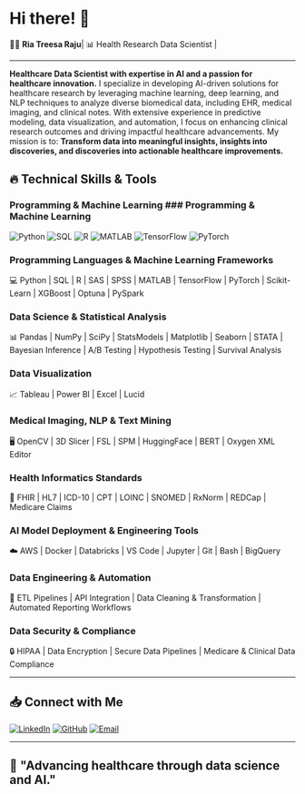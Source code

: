# Hi there! 👋

🧑‍💻 **Ria Treesa Raju**| 📊 Health Research Data Scientist |

---

**Healthcare Data Scientist with expertise in AI and a passion for healthcare innovation.** I specialize in developing AI-driven solutions for healthcare research by leveraging machine learning, deep learning, and NLP techniques to analyze diverse biomedical data, including EHR, medical imaging, and clinical notes. With extensive experience in predictive modeling, data visualization, and automation, I focus on enhancing clinical research outcomes and driving impactful healthcare advancements. My mission is to: **Transform data into meaningful insights, insights into discoveries, and discoveries into actionable healthcare improvements.**


## 🔥 Technical Skills & Tools

### Programming & Machine Learning  ### Programming & Machine Learning  
![Python](https://img.shields.io/badge/Python-FFD43B?style=flat-square&logo=python&logoColor=darkblue)
![SQL](https://img.shields.io/badge/SQL-316192?style=flat-square&logo=sqlite&logoColor=white)
![R](https://img.shields.io/badge/R-276DC3?style=flat-square&logo=r&logoColor=white)
![MATLAB](https://img.shields.io/badge/MATLAB-EF4A00?style=flat-square&logo=mathworks&logoColor=white)
![TensorFlow](https://img.shields.io/badge/TensorFlow-FF6F00?style=flat-square&logo=tensorflow&logoColor=white)
![PyTorch](https://img.shields.io/badge/PyTorch-EE4C2C?style=flat-square&logo=pytorch&logoColor=white)



### **Programming Languages & Machine Learning Frameworks**  
💻 Python | SQL | R | SAS | SPSS | MATLAB | TensorFlow | PyTorch | Scikit-Learn | XGBoost | Optuna | PySpark  

### **Data Science & Statistical Analysis**  
📊 Pandas | NumPy | SciPy | StatsModels | Matplotlib | Seaborn | STATA | Bayesian Inference | A/B Testing | Hypothesis Testing | Survival Analysis  

### **Data Visualization**  
📈 Tableau | Power BI | Excel | Lucid  

### **Medical Imaging, NLP & Text Mining**  
🖥️ OpenCV | 3D Slicer | FSL | SPM | HuggingFace | BERT | Oxygen XML Editor  

### **Health Informatics Standards**  
🏥 FHIR | HL7 | ICD-10 | CPT | LOINC | SNOMED | RxNorm | REDCap | Medicare Claims  

### **AI Model Deployment & Engineering Tools**  
☁️ AWS | Docker | Databricks | VS Code | Jupyter | Git | Bash | BigQuery  

### **Data Engineering & Automation**
🔄 ETL Pipelines | API Integration | Data Cleaning & Transformation | Automated Reporting Workflows

### **Data Security & Compliance**
🔒 HIPAA | Data Encryption | Secure Data Pipelines | Medicare & Clinical Data Compliance

---

## 📥 Connect with Me 

[![LinkedIn](https://img.shields.io/badge/LinkedIn-Profile-blue)](https://linkedin.com/in/dr-ria-treesa-raju)
[![GitHub](https://img.shields.io/badge/GitHub-Profile-black)](https://github.com/riaraju)
[![Email](https://img.shields.io/badge/Email-Contact%20Me-red)](mailto:riaraju520@gmail.com)

---

## 🌟 "Advancing healthcare through data science and AI."

